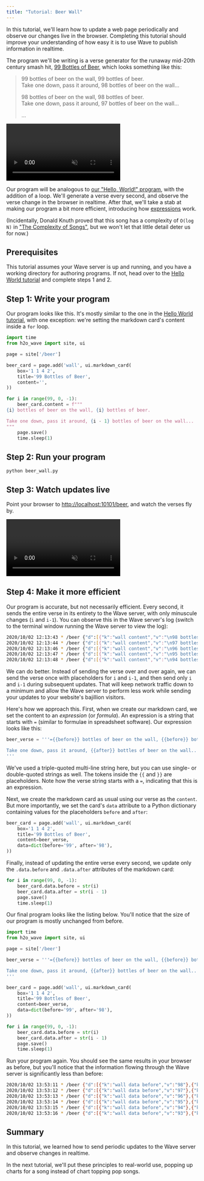 ```yaml
---
title: "Tutorial: Beer Wall"
---
```


In this tutorial, we'll learn how to update a web page periodically and observe our changes live in the browser. Completing this tutorial should improve your understanding of how easy it is to use Wave to publish information in realtime.

The program we'll be writing is a verse generator for the runaway mid-20th century smash hit, [99 Bottles of Beer](https://en.wikipedia.org/wiki/99_Bottles_of_Beer), which looks something like this:

> 99 bottles of beer on the wall, 99 bottles of beer.<br/>
> Take one down, pass it around, 98 bottles of beer on the wall...
>
> 98 bottles of beer on the wall, 98 bottles of beer.<br/>
> Take one down, pass it around, 97 bottles of beer on the wall...
>
> ...

<video autoPlay='autoplay' loop='loop' muted='muted'><source src={require('./assets/tutorial-beer__demo.mp4').default} type='video/mp4'/></video>

Our program will be analogous to [our "Hello, World!" program](tutorial-hello.mdx), with the addition of a loop. We'll generate a verse every second, and observe the verse change in the browser in realtime. After that, we'll take a stab at making our program a bit more efficient, introducing how [expressions](expressions.md) work.

(Incidentally, Donald Knuth proved that this song has a complexity of `O(log N)` in ["The Complexity of Songs"](http://www.cs.bme.hu/~friedl/alg/knuth_song_complexity.pdf), but we won't let that little detail deter us for now.)

## Prerequisites

This tutorial assumes your Wave server is up and running, and you have a working directory for authoring programs. If not, head over to the [Hello World tutorial](tutorial-hello.mdx) and complete steps 1 and 2.

## Step 1: Write your program

Our program looks like this. It's mostly similar to the one in the  [Hello World tutorial](tutorial-hello.mdx), with one exception: we're setting the markdown card's content inside a `for` loop.

```py {13-18} title="beer_wall.py"
import time
from h2o_wave import site, ui

page = site['/beer']

beer_card = page.add('wall', ui.markdown_card(
    box='1 1 4 2',
    title='99 Bottles of Beer',
    content='',
))

for i in range(99, 0, -1):
    beer_card.content = f"""
{i} bottles of beer on the wall, {i} bottles of beer.

Take one down, pass it around, {i - 1} bottles of beer on the wall...
"""
    page.save()
    time.sleep(1)
```

## Step 2: Run your program

```shell
python beer_wall.py
```

## Step 3: Watch updates live

Point your browser to [http://localhost:10101/beer](http://localhost:10101/beer), and watch the verses fly by.

<video autoPlay='autoplay' loop='loop' muted='muted'><source src={require('./assets/tutorial-beer__demo.mp4').default} type='video/mp4'/></video>

## Step 4: Make it more efficient

Our program is accurate, but not necessarily efficient. Every second, it sends the entire verse in its entirety to the Wave server, with only minuscule changes (`i` and `i-1`). You can observe this in the Wave server's log (switch to the terminal window running the Wave server to view the log):  

```sh
2020/10/02 12:13:43 * /beer {"d":[{"k":"wall content","v":"\n98 bottles of beer on the wall, 98 bottles of beer.\n\nTake one down, pass it around, 97 bottles of beer on the wall...\n"}]}
2020/10/02 12:13:44 * /beer {"d":[{"k":"wall content","v":"\n97 bottles of beer on the wall, 97 bottles of beer.\n\nTake one down, pass it around, 96 bottles of beer on the wall...\n"}]}
2020/10/02 12:13:46 * /beer {"d":[{"k":"wall content","v":"\n96 bottles of beer on the wall, 96 bottles of beer.\n\nTake one down, pass it around, 95 bottles of beer on the wall...\n"}]}
2020/10/02 12:13:47 * /beer {"d":[{"k":"wall content","v":"\n95 bottles of beer on the wall, 95 bottles of beer.\n\nTake one down, pass it around, 94 bottles of beer on the wall...\n"}]}
2020/10/02 12:13:48 * /beer {"d":[{"k":"wall content","v":"\n94 bottles of beer on the wall, 94 bottles of beer.\n\nTake one down, pass it around, 93 bottles of beer on the wall...\n"}]}
```

We can do better. Instead of sending the verse over and over again, we can send the verse once with placeholders for `i` and `i-1`, and then send only `i` and `i-1` during subsequent updates. That will keep network traffic down to a minimum and allow the Wave server to perform less work while sending your updates to your website's bajillion visitors.

Here's how we approach this. First, when we create our markdown card, we set the content to an *expression* (or *formula*). An expression is a string that starts with `=` (similar to formulae in spreadsheet software). Our expression looks like this:

```py
beer_verse = '''={{before}} bottles of beer on the wall, {{before}} bottles of beer.

Take one down, pass it around, {{after}} bottles of beer on the wall...
'''
```

We've used a triple-quoted multi-line string here, but you can use single- or double-quoted strings as well. The tokens inside the `{{` and `}}` are placeholders. Note how the verse string starts with a `=`, indicating that this is an expression.

Next, we create the markdown card as usual using our verse as the `content`. But more importantly, we set the card's `data` attribute to a Python dictionary containing values for the placeholders `before` and `after`:

```py {4-5}
beer_card = page.add('wall', ui.markdown_card(
    box='1 1 4 2',
    title='99 Bottles of Beer',
    content=beer_verse,
    data=dict(before='99', after='98'),
))
```

Finally, instead of updating the entire verse every second, we update only the `.data.before` and `.data.after` attributes of the markdown card:

```py {2-3}
for i in range(99, 0, -1):
    beer_card.data.before = str(i)
    beer_card.data.after = str(i - 1)
    page.save()
    time.sleep(1)
```

Our final program looks like the listing below. You'll notice that the size of our program is mostly unchanged from before.

```py
import time
from h2o_wave import site, ui

page = site['/beer']

beer_verse = '''={{before}} bottles of beer on the wall, {{before}} bottles of beer.

Take one down, pass it around, {{after}} bottles of beer on the wall...
'''

beer_card = page.add('wall', ui.markdown_card(
    box='1 1 4 2',
    title='99 Bottles of Beer',
    content=beer_verse,
    data=dict(before='99', after='98'),
))

for i in range(99, 0, -1):
    beer_card.data.before = str(i)
    beer_card.data.after = str(i - 1)
    page.save()
    time.sleep(1)
```

Run your program again. You should see the same results in your browser as before, but you'll notice that the information flowing through the Wave server is significantly less than before:

```sh
2020/10/02 13:53:11 * /beer {"d":[{"k":"wall data before","v":"98"},{"k":"wall data after","v":"97"}]}
2020/10/02 13:53:12 * /beer {"d":[{"k":"wall data before","v":"97"},{"k":"wall data after","v":"96"}]}
2020/10/02 13:53:13 * /beer {"d":[{"k":"wall data before","v":"96"},{"k":"wall data after","v":"95"}]}
2020/10/02 13:53:14 * /beer {"d":[{"k":"wall data before","v":"95"},{"k":"wall data after","v":"94"}]}
2020/10/02 13:53:15 * /beer {"d":[{"k":"wall data before","v":"94"},{"k":"wall data after","v":"93"}]}
2020/10/02 13:53:16 * /beer {"d":[{"k":"wall data before","v":"93"},{"k":"wall data after","v":"92"}]}
```

## Summary

In this tutorial, we learned how to send periodic updates to the Wave server and observe changes in realtime.

In the next tutorial, we'll put these principles to real-world use, popping up charts for a song instead of chart topping pop songs.
